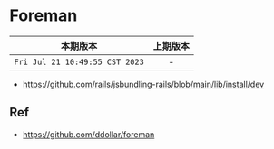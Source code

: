 # Foreman

|本期版本|上期版本
|:---:|:---:
`Fri Jul 21 10:49:55 CST 2023` | -

* <https://github.com/rails/jsbundling-rails/blob/main/lib/install/dev>

## Ref

* <https://github.com/ddollar/foreman>